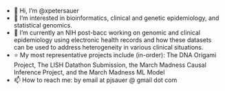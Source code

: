 - 👋 Hi, I’m @xpetersauer
- 👀 I’m interested in bioinformatics, clinical and genetic epidemiology, and statistical genomics.
- 🌱 I’m currently an NIH post-bacc working on genomic and clinical epidemiology using electronic health records and how these datasets can be used to address heterogeneity in various clinical situations.
- ⭐ My most representative projects include (in-order): The DNA Origami Project, The LISH Datathon Submission, the March Madness Causal Inference Project, and the March Madness ML Model
- 📫 How to reach me: by email at pjsauer @ gmail dot com

<!---
xpetersauer/xpetersauer is a ✨ special ✨ repository because its `README.md` (this file) appears on your GitHub profile.
You can click the Preview link to take a look at your changes.
--->
